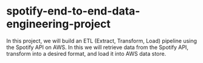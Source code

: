 # spotify-end-to-end-data-engineering-project
In this project, we will build an ETL (Extract, Transform, Load) pipeline using the Spotify API on AWS. In this we will retrieve data from the Spotify API, transform into a desired format, and load it into AWS data store.
